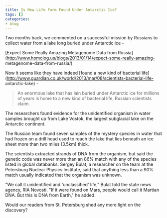 ```yaml
---
title: Is New Life Form Found Under Antarctic Ice?
tags: []
categories:
- blog
---
```

Two months back, we commented on a successful mission by Russians to collect
water from a lake long buried under Antarctic ice -
<!--more-->

[Expect Some Really Amazing Metagenome Data from
Russia](http://www.homolog.us/blogs/2013/01/14/expect-some-really-amazing-
metagenome-data-from-russia/)

Now it seems like they have indeed [found a new kind of bacterial
life](http://www.guardian.co.uk/world/2013/mar/08/scientists-bacterial-life-
antarctic-lake) \-

> An enormous lake that has lain buried under Antarctic ice for millions of
years is home to a new kind of bacterial life, Russian scientists claim.

The researchers found evidence for the unidentified organism in water samples
brought up from Lake Vostok, the largest subglacial lake on the Antarctic
continent.

The Russian team found seven samples of the mystery species in water that had
frozen on a drill head used to reach the lake that lies beneath an ice sheet
more than two miles (3.5km) thick.

The scientists extracted strands of DNA from the organism, but said the
genetic code was never more than an 86% match with any of the species listed
in global databanks. Sergey Bulat, a researcher on the team at the Petersburg
Nuclear Physics Institute, said that anything less than a 90% match usually
indicated that the organism was unknown.

"We call it unidentified and 'unclassified' life," Bulat told the state news
agency, RIA Novosti. "If it were found on Mars, people would call it Martian
DNA. But this is DNA from Earth," he added.

Would our readers from St. Petersburg shed any more light on the discovery?

